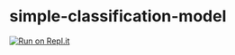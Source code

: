 # simple-classification-model
[![Run on Repl.it](https://repl.it/badge/github/LearningChautari/simple-classification-model)](https://repl.it/github/LearningChautari/simple-classification-model)